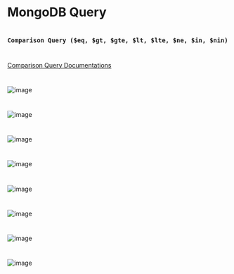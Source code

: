 #
# MongoDB Query
#
### `Comparison Query ($eq, $gt, $gte, $lt, $lte, $ne, $in, $nin)`
#
[Comparison Query Documentations](https://www.mongodb.com/docs/manual/reference/operator/query-comparison/)
#
![image](https://github.com/user-attachments/assets/5fb9e3cc-c715-4762-b013-5dca343632ff)
#
![image](https://github.com/user-attachments/assets/ad2b0141-ead0-4781-b27a-c28f383ab4f1)
#
![image](https://github.com/user-attachments/assets/bd53d331-916f-42b3-9b14-0106155977fc)
#
![image](https://github.com/user-attachments/assets/9e508ebd-d4c3-4eea-985f-88e21314f7ec)
#
![image](https://github.com/user-attachments/assets/bf82888c-189c-4570-925d-9329905418a5)
#
![image](https://github.com/user-attachments/assets/2d08c02c-d284-4e4d-89e5-0070f2f7ab0f)
#
![image](https://github.com/user-attachments/assets/dcc034bc-e12f-4451-8fc1-7a90b5bbfe13)
#
![image](https://github.com/user-attachments/assets/c54c67f2-ff60-486b-ba15-56098f9b1a62)
